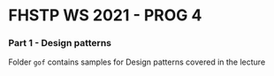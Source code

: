 # FHSTP WS 2021 - PROG 4

### Part 1 - Design patterns

Folder `gof` contains samples for Design patterns covered in the lecture
